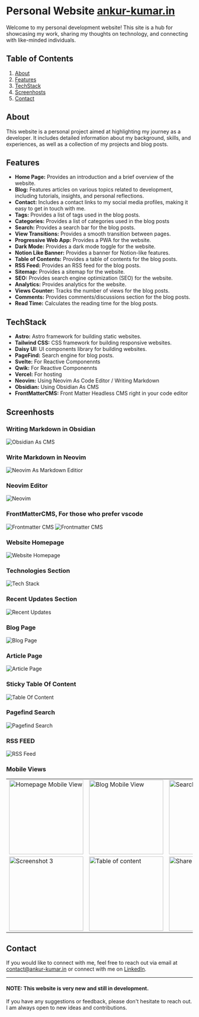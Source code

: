 # Personal Website [ankur-kumar.in](https://ankur-kumar.in)

Welcome to my personal development website!
This site is a hub for showcasing my work, sharing my thoughts on technology,
and connecting with like-minded individuals.

## Table of Contents

1. [About](#about)
2. [Features](#features)
3. [TechStack](#techstack)
4. [Screenhosts](#screenhosts)
5. [Contact](#contact)

## About

This website is a personal project aimed at highlighting my journey as a developer.
It includes detailed information about my background, skills, and experiences,
as well as a collection of my projects and blog posts.

## Features

- **Home Page:** Provides an introduction and a brief overview of the website.
- **Blog:** Features articles on various topics related to development, including tutorials, insights, and personal reflections.
- **Contact:** Includes a contact links to my social media profiles, making it easy to get in touch with me.
- **Tags:** Provides a list of tags used in the blog posts.
- **Categories:** Provides a list of categories used in the blog posts
- **Search:** Provides a search bar for the blog posts.
- **View Transitions:** Provides a smooth transition between pages.
- **Progressive Web App:** Provides a PWA for the website.
- **Dark Mode:** Provides a dark mode toggle for the website.
- **Notion Like Banner:** Provides a banner for Notion-like features.
- **Table of Contents:** Provides a table of contents for the blog posts.
- **RSS Feed:** Provides an RSS feed for the blog posts.
- **Sitemap:** Provides a sitemap for the website.
- **SEO:** Provides search engine optimization (SEO) for the website.
- **Analytics:** Provides analytics for the website.
- **Views Counter:** Tracks the number of views for the blog posts.
- **Comments:** Provides comments/discussions section for the blog posts.
- **Read Time:** Calculates the reading time for the blog posts.

## TechStack

- **Astro:** Astro framework for building static websites.
- **Tailwind CSS:** CSS framework for building responsive websites.
- **Daisy UI:** UI components library for building websites.
- **PageFind:** Search engine for blog posts.
- **Svelte:** For Reactive Componennts
- **Qwik:** For Reactive Componennts
- **Vercel:** For hosting
- **Neovim:** Using Neovim As Code Editor / Writing Markdown
- **Obsidian:** Using Obsidian As CMS
- **FrontMatterCMS:** Front Matter Headless CMS right in your code editor

## Screenhosts

### Writing Markdown in Obsidian

![Obsidian As CMS](./assets/obsidian-as-cms.png)

### Write Markdown in Neovim

![Neovim As Markdown Editior](./assets/neovim-markdown-editor.png)

### Neovim Editor

![Neovim](./assets/neovim-code-editor.png)

### FrontMatterCMS, For those who prefer vscode

![Frontmatter CMS](./assets/frontmatter-cms.png)
![Frontmatter CMS](./assets/frontmatter-cms-2.png)

### Website Homepage

![Website Homepage](./assets/home.png)

### Technologies Section

![Tech Stack](./assets/techstach-section.png)

### Recent Updates Section

![Recent Updates](./assets/recent-updates.png)

### Blog Page

![Blog Page](./assets/blog-page.png)

### Article Page

![Article Page](./assets/notion-like-banner.png)

### Sticky Table Of Content

![Table Of Content](./assets/table-of-content.png)

### Pagefind Search

![Pagefind Search](./assets/pagefind-search.png)

### RSS FEED

![RSS Feed](./assets/rss-feed.png)

### Mobile Views

<table>
  <tr>
    <td><img src="./assets/mobile-home.png" alt="Homepage Mobile View" width="200"/></td>
    <td><img src="./assets/mobile-blog.png" alt="Blog Mobile View" width="200"/></td>
    <td><img src="./assets/mobile-search.png" alt="Search Mobile View" width="200"/></td>
  </tr>
  <tr>
    <td><img src="./assets/mobile-article.png" alt="Screenshot 3" width="200"/></td>
    <td><img src="./assets/mobile-toc.png" alt="Table of content" width="200"/></td>
    <td><img src="./assets/mobile-share.png" alt="Share Menu" width="200"/></td>
  </tr>
</table>

## Contact

If you would like to connect with me, feel free to reach out via email at [contact@ankur-kumar.in](mailto:your-email@example.com) or connect with me on [LinkedIn](https://www.linkedin.com/in/5321ankur).

---

#### NOTE: This website is very new and still in development.

If you have any suggestions or feedback, please don't hesitate to reach out.
I am always open to new ideas and contributions.
